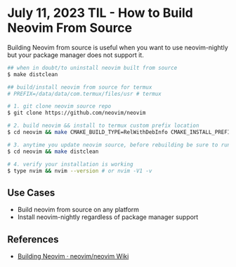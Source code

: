 # July 11, 2023 TIL - How to Build Neovim From Source

Building Neovim from source is useful when you want to use neovim-nightly
but your package manager does not support it.

```bash
## when in doubt/to uninstall neovim built from source
$ make distclean

## build/install neovim from source for termux
# PREFIX=/data/data/com.termux/files/usr # termux

# 1. git clone neovim source repo
$ git clone https://github.com/neovim/neovim

# 2. build neovim && install to termux custom prefix location
$ cd neovim && make CMAKE_BUILD_TYPE=RelWithDebInfo CMAKE_INSTALL_PREFIX=$PREFIX/bin/nvim install

# 3. anytime you update neovim source, before rebuilding be sure to run `make distclean`
$ cd neovim && make distclean

# 4. verify your installation is working
$ type nvim && nvim --version # or nvim -V1 -v
```

## Use Cases

- Build neovim from source on any platform
- Install neovim-nightly regardless of package manager support

## References

- [Building Neovim · neovim/neovim Wiki](https://github.com/neovim/neovim/wiki/Building-Neovim#quick-start)

